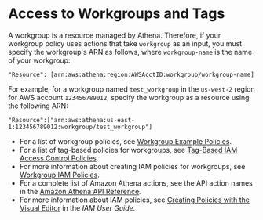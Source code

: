 # Access to Workgroups and Tags<a name="workgroups-access"></a>

A workgroup is a resource managed by Athena\. Therefore, if your workgroup policy uses actions that take `workgroup` as an input, you must specify the workgroup's ARN as follows, where `workgroup-name` is the name of your workgroup:

```
"Resource": [arn:aws:athena:region:AWSAcctID:workgroup/workgroup-name]
```

For example, for a workgroup named `test_workgroup` in the `us-west-2` region for AWS account `123456789012`, specify the workgroup as a resource using the following ARN:

```
"Resource":["arn:aws:athena:us-east-1:123456789012:workgroup/test_workgroup"]
```
+ For a list of workgroup policies, see [Workgroup Example Policies](example-policies-workgroup.md)\.
+ For a list of tag\-based policies for workgroups, see [Tag\-Based IAM Access Control Policies](tags-access-control.md)\.
+ For more information about creating IAM policies for workgroups, see [Workgroup IAM Policies](workgroups-iam-policy.md)\.
+ For a complete list of Amazon Athena actions, see the API action names in the [Amazon Athena API Reference](https://docs.aws.amazon.com/athena/latest/APIReference/)\. 
+ For more information about IAM policies, see [Creating Policies with the Visual Editor](https://docs.aws.amazon.com/IAM/latest/UserGuide/access_policies_create.html#access_policies_create-visual-editor) in the *IAM User Guide*\. 
